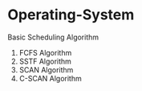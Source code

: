 # Operating-System
Basic Scheduling Algorithm


1. FCFS Algorithm
2. SSTF Algorithm
3. SCAN Algorithm
4. C-SCAN Algorithm


